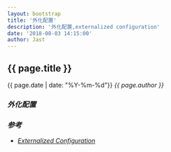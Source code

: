 ```yaml
---
layout: bootstrap
title: '外化配置'
description: '外化配置,externalized configuration'
date: '2018-08-03 14:15:00'
author: Jast
---
```

## {{ page.title }} 
<i class="far fa-clock"></i>{{ page.date | date: "%Y-%m-%d"}}  <i class="far fa-user">{{ page.author }}  

### 外化配置

### 参考
- [Externalized Configuration](https://docs.spring.io/spring-boot/docs/current/reference/html/boot-features-external-config.html)  